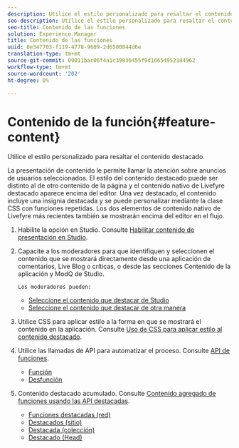 ```yaml
---
description: Utilice el estilo personalizado para resaltar el contenido destacado.
seo-description: Utilice el estilo personalizado para resaltar el contenido destacado.
seo-title: Contenido de las funciones
solution: Experience Manager
title: Contenido de las funciones
uuid: 0e347703-f119-4778-9609-2d6500844d6e
translation-type: tm+mt
source-git-commit: 09011bac06f4a1c39836455f9d16654952184962
workflow-type: tm+mt
source-wordcount: '202'
ht-degree: 0%

---
```



# Contenido de la función{#feature-content}

Utilice el estilo personalizado para resaltar el contenido destacado.

La presentación de contenido le permite llamar la atención sobre anuncios de usuarios seleccionados. El estilo del contenido destacado puede ser distinto al de otro contenido de la página y el contenido nativo de Livefyre destacado aparece encima del editor. Una vez destacado, el contenido incluye una insignia destacada y se puede personalizar mediante la clase CSS con funciones repetidas. Los dos elementos de contenido nativo de Livefyre más recientes también se mostrarán encima del editor en el flujo.

1. Habilite la opción en Studio. Consulte [Habilitar contenido de presentación en Studio](/help/using/c-features-livefyre/c-content-collection-tags/t-enable-featuring-content-in-studio.md#t_enable_featuring_content_in_studio).
1. Capacite a los moderadores para que identifiquen y seleccionen el contenido que se mostrará directamente desde una aplicación de comentarios, Live Blog o críticas, o desde las secciones Contenido de la aplicación y ModQ de Studio.

       Los moderadores pueden:
   
   * [Seleccione el contenido que destacar de Studio](/help/using/c-features-livefyre/c-content-collection-tags/t-select-content-to-feature-from-studio.md#select_content_to_feature_from_studio)
   * [Seleccione el contenido que destacar de otra manera](/help/using/c-features-livefyre/c-content-collection-tags/t-select-content-to-feature.md#t_select_content_to_feature)

1. Utilice CSS para aplicar estilo a la forma en que se mostrará el contenido en la aplicación. Consulte [Uso de CSS para aplicar estilo al contenido destacado](/help/implementation/c-app-customizations/c-use-css-to-style-featured-content.md).
1. Utilice las llamadas de API para automatizar el proceso. Consulte [API de funciones](/help/implementation/c-app-customizations/c-feature-apis.md).

   * [Función](#c_feature_apis/section_jpw_nqw_xz)
   * [Desfunción](#c_feature_apis/section_knh_mqw_xz)

1. Contenido destacado acumulado. Consulte [Contenido agregado de funciones usando las API destacadas](/help/implementation/c-app-customizations/c-aggregated-featured-content-using-the-featured-apis.md).

   * [Funciones destacadas (red)](/help/implementation/c-app-customizations/c-aggregated-featured-content-using-the-featured-apis.md#section_cgm_1nw_xz)
   * [Destacados (sitio)](/help/implementation/c-app-customizations/c-aggregated-featured-content-using-the-featured-apis.md#section_lq5_ymw_xz)
   * [Destacada (colección)](/help/implementation/c-app-customizations/c-aggregated-featured-content-using-the-featured-apis.md#section_kgc_xmw_xz)
   * [Destacado (Head)](/help/implementation/c-app-customizations/c-aggregated-featured-content-using-the-featured-apis.md#section_n4b_lmw_xz)

